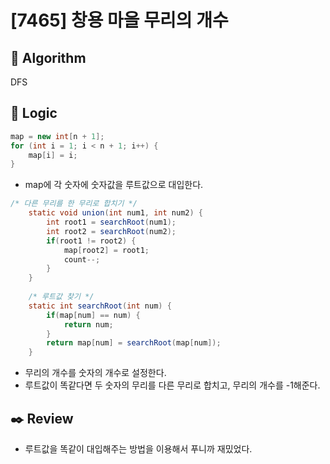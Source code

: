 # [7465] 창용 마을 무리의 개수

## :pushpin: **Algorithm**

DFS

## :round_pushpin: **Logic**


```java
map = new int[n + 1];
for (int i = 1; i < n + 1; i++) {
	map[i] = i;
}
```
- map에 각 숫자에 숫자값을 루트값으로 대입한다.
```java
/* 다른 무리를 한 무리로 합치기 */
	static void union(int num1, int num2) {
		int root1 = searchRoot(num1);
		int root2 = searchRoot(num2);
		if(root1 != root2) {
			map[root2] = root1;
			count--;
		}
	}
	
	/* 루트값 찾기 */
	static int searchRoot(int num) {
		if(map[num] == num) {
			return num;
		}
		return map[num] = searchRoot(map[num]);
	}
```
- 무리의 개수를 숫자의 개수로 설정한다.
- 루트값이 똑같다면 두 숫자의 무리를 다른 무리로 합치고, 무리의 개수를 -1해준다.

## :black_nib: **Review**
- 루트값을 똑같이 대입해주는 방법을 이용해서 푸니까 재밌었다.
